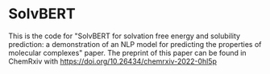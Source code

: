 # SolvBERT
This is the code for "SolvBERT for solvation free energy and solubility prediction: a demonstration of an NLP model for predicting the properties of molecular complexes" paper. The preprint of this paper can be found in ChemRxiv with https://doi.org/10.26434/chemrxiv-2022-0hl5p
